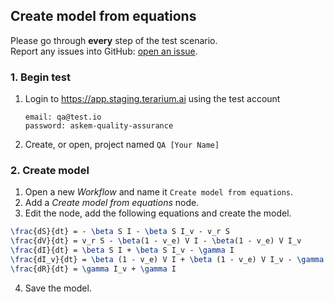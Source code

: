 ## Create model from equations
Please go through __every__ step of the test scenario.\
Report any issues into GitHub: [open an issue](https://github.com/DARPA-ASKEM/terarium/issues/new?assignees=&labels=bug%2C+Q%26A&template=qa-issue.md&title=%5BBUG%5D%3A+).

### 1. Begin test
1. Login to https://app.staging.terarium.ai using the test account
    ```
    email: qa@test.io
    password: askem-quality-assurance
    ```
2. Create, or open, project named `QA [Your Name]`

### 2. Create model
1. Open a new _Workflow_ and name it `Create model from equations`.
2. Add a _Create model from equations_ node.
3. Edit the node, add the following equations and create the model.
```latex
\frac{dS}{dt} = - \beta S I - \beta S I_v - v_r S
\frac{dV}{dt} = v_r S - \beta(1 - v_e) V I - \beta(1 - v_e) V I_v
\frac{dI}{dt} = \beta S I + \beta S I_v - \gamma I
\frac{dI_v}{dt} = \beta (1 - v_e) V I + \beta (1 - v_e) V I_v - \gamma I_v
\frac{dR}{dt} = \gamma I_v + \gamma I
```
4. Save the model.
